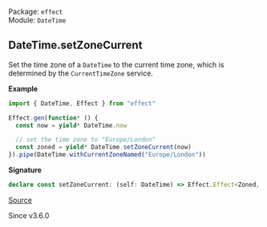 Package: `effect`<br />
Module: `DateTime`<br />

## DateTime.setZoneCurrent

Set the time zone of a `DateTime` to the current time zone, which is
determined by the `CurrentTimeZone` service.

**Example**

```ts
import { DateTime, Effect } from "effect"

Effect.gen(function* () {
  const now = yield* DateTime.now

  // set the time zone to "Europe/London"
  const zoned = yield* DateTime.setZoneCurrent(now)
}).pipe(DateTime.withCurrentZoneNamed("Europe/London"))
```

**Signature**

```ts
declare const setZoneCurrent: (self: DateTime) => Effect.Effect<Zoned, never, CurrentTimeZone>
```

[Source](https://github.com/Effect-TS/effect/tree/main/packages/effect/src/DateTime.ts#L1083)

Since v3.6.0